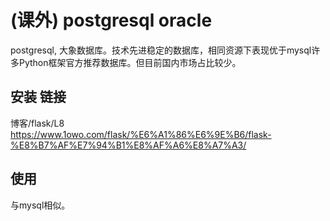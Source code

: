 (课外)  postgresql     oracle   
===
postgresql, 大象数据库。技术先进稳定的数据库，相同资源下表现优于mysql许多Python框架官方推荐数据库。但目前国内市场占比较少。

## 安装 链接
博客/flask/L8   https://www.1owo.com/flask/%E6%A1%86%E6%9E%B6/flask-%E8%B7%AF%E7%94%B1%E8%AF%A6%E8%A7%A3/

## 使用
与mysql相似。
